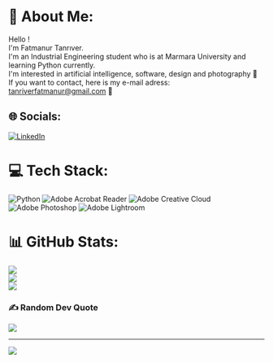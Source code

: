 # 💫 About Me:
Hello !<br>I'm Fatmanur Tanrıver. <br>I'm an Industrial Engineering student who is at Marmara University and learning Python currently.<br>I'm interested in artificial intelligence, software, design and photography 📸<br>If you want to contact, here is my e-mail adress: tanriverfatmanur@gmail.com 📧<br>


## 🌐 Socials:
[![LinkedIn](https://img.shields.io/badge/LinkedIn-%230077B5.svg?logo=linkedin&logoColor=white)](https://linkedin.com/in/www.linkedin.com/in/fatmanurtanriver) 

# 💻 Tech Stack:
![Python](https://img.shields.io/badge/python-3670A0?style=flat-square&logo=python&logoColor=ffdd54) ![Adobe Acrobat Reader](https://img.shields.io/badge/Adobe%20Acrobat%20Reader-EC1C24.svg?style=flat-square&logo=Adobe%20Acrobat%20Reader&logoColor=white) ![Adobe Creative Cloud](https://img.shields.io/badge/Adobe%20Creative%20Cloud-DA1F26.svg?style=flat-square&logo=Adobe%20Creative%20Cloud&logoColor=white) ![Adobe Photoshop](https://img.shields.io/badge/adobe%20photoshop-%2331A8FF.svg?style=flat-square&logo=adobe%20photoshop&logoColor=white) ![Adobe Lightroom](https://img.shields.io/badge/Adobe%20Lightroom-31A8FF.svg?style=flat-square&logo=Adobe%20Lightroom&logoColor=white)
# 📊 GitHub Stats:
![](https://github-readme-stats.vercel.app/api?username=fatmanurtanriver&theme=tokyonight&hide_border=false&include_all_commits=false&count_private=false)<br/>
![](https://github-readme-streak-stats.herokuapp.com/?user=fatmanurtanriver&theme=tokyonight&hide_border=false)<br/>
![](https://github-readme-stats.vercel.app/api/top-langs/?username=fatmanurtanriver&theme=tokyonight&hide_border=false&include_all_commits=false&count_private=false&layout=compact)

### ✍️ Random Dev Quote
![](https://quotes-github-readme.vercel.app/api?type=vetical&theme=tokyonight)

---
[![](https://visitcount.itsvg.in/api?id=fatmanurtanriver&icon=1&color=1)](https://visitcount.itsvg.in)

<!-- Proudly created with GPRM ( https://gprm.itsvg.in ) -->
